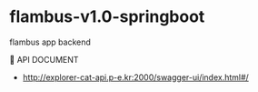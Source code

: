 # flambus-v1.0-springboot
flambus app backend


 📒 API DOCUMENT 
 
 - http://explorer-cat-api.p-e.kr:2000/swagger-ui/index.html#/
